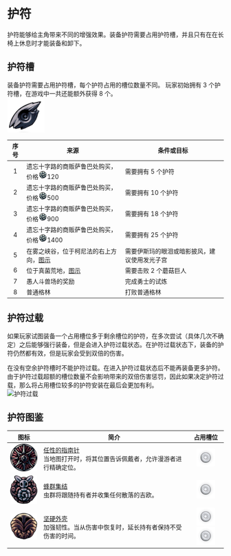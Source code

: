 # 护符
护符能够给主角带来不同的增强效果。装备护符需要占用护符槽，并且只有在在长椅上休息时才能装备和卸下。
## 护符槽 
装备护符需要占用护符槽，每个护符占用的槽位数量不同。
玩家初始拥有 3 个护符槽，在游戏中一共还能额外获得 8 个。
<br>![护符槽](../res/Notches.png "护符槽")

|序号|来源|条件或目标|
|:-:|-|-|
|1|遗忘十字路的商贩萨鲁巴处购买，价格![吉欧](../res/Geo.png "吉欧")120|需要拥有 5 个护符|
|2|遗忘十字路的商贩萨鲁巴处购买，价格![吉欧](../res/Geo.png "吉欧")500|需要拥有 10 个护符|
|3|遗忘十字路的商贩萨鲁巴处购买，价格![吉欧](../res/Geo.png "吉欧")900|需要拥有 18 个护符|
|4|遗忘十字路的商贩萨鲁巴处购买，价格![吉欧](../res/Geo.png "吉欧")1400|需要拥有 25 个护符|
|5|在雾之峡谷，位于柯尼法的右上方向，[图示](../res/Notches.png)|需要伊斯玛的眼泪或暗影披风，建议使用发光子宫|
|6|位于真菌荒地，[图示](../res/Notches.png)|需要击败 2 个蘑菇巨人|
|7|愚人斗兽场的奖励|完成勇士的试炼|
|8|普通格林|打败普通格林|

## 护符过载
如果玩家试图装备一个占用槽位多于剩余槽位的护符，在多次尝试（具体几次不确定）之后能够强行装备，但是会进入护符过载状态。在护符过载状态下，装备的护符仍然都有效，但是玩家会受到双倍的伤害。

在没有空余护符槽时不能护符过载。在进入护符过载状态后不能再装备更多护符。由于护符过载超额的槽位数量不会影响带来的双倍伤害惩罚，因此如果决定护符过载，那么将占用槽位较多的护符安装在最后会更加有利。
<br>![护符过载](../res/Overcharmed.png "护符过载")

## 护符图鉴
|图标|简介|占用槽位|
|-|-|:-:|
|![任性的指南针](../res/Charm_WaywardCompass.png "任性的指南针")|[任性的指南针](/zh-cn/Charm_WaywardCompass.md)<br>当地图打开时，将其位置告诉佩戴者，允许漫游者进行精确定位。|![占用槽位](../res/Charm_NotchCost.png "占用槽位")|
|![蜂群集结](../res/Charm_GatheringSwarm.png "蜂群集结")|[蜂群集结](../res/Notches.png)<br>虫群将跟随持有者并收集任何散落的吉欧。|![占用槽位](../res/Charm_NotchCost.png "占用槽位")|
|![坚硬外壳](../res/Charm_StalwartShell.png "坚硬外壳")|[坚硬外壳](../res/Notches.png)<br>加强韧性。当从伤害中恢复时，延长持有者保持不受伤害的时间。|![占用槽位](../res/Charm_NotchCost.png "占用槽位")![占用槽位](../res/Charm_NotchCost.png "占用槽位")|